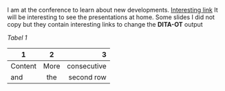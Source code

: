 I am at the conference to learn about new developments.
[Interesting link](http://www.constantstechdocsupport.nl)
It will be interesting to see the presentations at home. Some slides I did not copy but they contain interesting links to change the **DITA-OT** output

_Tabel 1_

|1|2|3|
|-|:-:|-:|
|Content|More|consecutive|
|and|the|second row|
